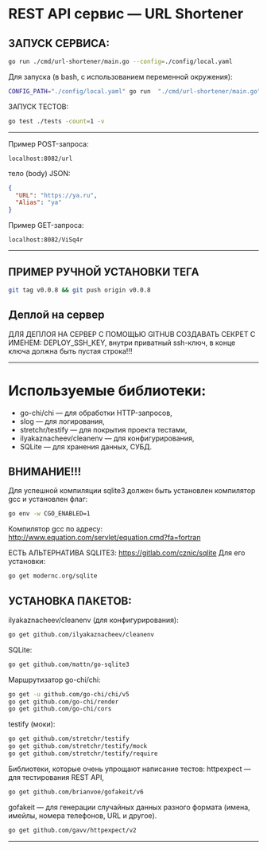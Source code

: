 # REST API сервис — URL Shortener


## ЗАПУСК СЕРВИСА:
```bash
go run ./cmd/url-shortener/main.go --config=./config/local.yaml
```

Для запуска (в bash, с использованием переменной окружения):
```bash
CONFIG_PATH="./config/local.yaml" go run  "./cmd/url-shortener/main.go"
```

ЗАПУСК ТЕСТОВ:
```bash
go test ./tests -count=1 -v
```
-----------------------------------------------------------------------------------------
Пример POST-запроса:
```http request
localhost:8082/url
```
тело (body) JSON:
```json
{
  "URL": "https://ya.ru",
  "Alias": "ya"
}
```
Пример GET-запроса:
```http request
localhost:8082/ViSq4r
```

-----------------------------------------------------------------------------------------
## ПРИМЕР РУЧНОЙ УСТАНОВКИ ТЕГА
```bash
git tag v0.0.8 && git push origin v0.0.8
```

## Деплой на сервер
ДЛЯ ДЕПЛОЯ НА СЕРВЕР С ПОМОЩЬЮ GITHUB СОЗДАВАТЬ СЕКРЕТ С ИМЕНЕМ:
DEPLOY_SSH_KEY, внутри приватный ssh-ключ, в конце ключа должна быть пустая строка!!!


----------------------------------------------
# Используемые библиотеки:

- go-chi/chi              — для обработки HTTP-запросов,
- slog                    — для логирования,
- stretchr/testify        — для покрытия проекта тестами,
- ilyakaznacheev/cleanenv — для конфигурирования,
- SQLite                  — для хранения данных, СУБД.


## ВНИМАНИЕ!!!
Для успешной компиляции sqlite3 должен быть установлен компилятор gcc и установлен флаг:
```bash
go env -w CGO_ENABLED=1
```

Компилятор gcc по адресу:
http://www.equation.com/servlet/equation.cmd?fa=fortran

ЕСТЬ АЛЬТЕРНАТИВА SQLITE3:
https://gitlab.com/cznic/sqlite
Для его установки:
```bash
go get modernc.org/sqlite
```

## УСТАНОВКА ПАКЕТОВ:
ilyakaznacheev/cleanenv (для конфигурирования):
```bash
go get github.com/ilyakaznacheev/cleanenv
```

SQLite:
```bash
go get github.com/mattn/go-sqlite3
```


Маршрутизатор go-chi/chi:
```bash
go get -u github.com/go-chi/chi/v5
go get github.com/go-chi/render
go get github.com/go-chi/cors
```

testify (моки):
```bash
go get github.com/stretchr/testify
go get github.com/stretchr/testify/mock
go get github.com/stretchr/testify/require
```

Библиотеки, которые очень упрощают написание тестов:
httpexpect — для тестирования REST API,
```bash
go get github.com/brianvoe/gofakeit/v6
```

gofakeit — для генерации случайных данных разного формата (имена, имейлы, номера телефонов, URL и другое).
```bash
go get github.com/gavv/httpexpect/v2
```
-----------------------------------------------------------------------------------------
